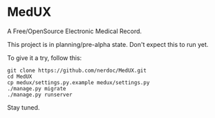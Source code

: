 # MedUX

A Free/OpenSource Electronic Medical Record.

This project is in planning/pre-alpha state. Don't expect this to run yet.


To give it a try, follow this:

    git clone https://github.com/nerdoc/MedUX.git
    cd MedUX
    cp medux/settings.py.example medux/settings.py
    ./manage.py migrate
    ./manage.py runserver

Stay tuned.
